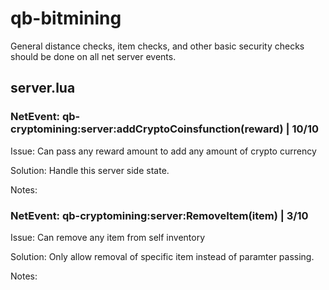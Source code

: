 # qb-bitmining
General distance checks, item checks, and other basic security checks should be done on all net server events.

## server.lua

### NetEvent: qb-cryptomining:server:addCryptoCoinsfunction(reward) | 10/10
Issue: Can pass any reward amount to add any amount of crypto currency

Solution: Handle this server side state.

Notes: 

### NetEvent: qb-cryptomining:server:RemoveItem(item) | 3/10
Issue: Can remove any item from self inventory

Solution: Only allow removal of specific item instead of paramter passing.

Notes: 